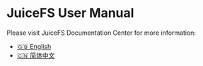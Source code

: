 # JuiceFS User Manual

Please visit JuiceFS Documentation Center for more information:

- [🇬🇧 English](https://juicefs.com/docs/community/introduction)
- [🇨🇳 简体中文](https://juicefs.com/docs/zh/community/introduction)
